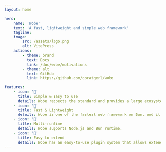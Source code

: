 ```yaml
---
layout: home

hero:
    name: 'Wobe'
    text: 'A fast, lightweight and simple web framework'
    tagline:
    image:
        src: /assets/logo.png
        alt: VitePress
    actions:
        - theme: brand
          text: Docs
          link: /doc/wobe/motivations
        - theme: alt
          text: GitHub
          link: https://github.com/coratgerl/wobe

features:
    - icon: '🧩'
      title: Simple & Easy to use
      details: Wobe respects the standard and provides a large ecosystem.
    - icon: '🚀'
      title: Fast & Lightweight
      details: Wobe is one of the fastest web framework on Bun, and it has 0 dependencies.
    - icon: '🔧'
      title: Multi-runtime
      details: Wobe supports Node.js and Bun runtime.
    - icon: '🔌'
      title: Easy to extend
      details: Wobe has an easy-to-use plugin system that allows extending for all your personal use cases.
---
```

